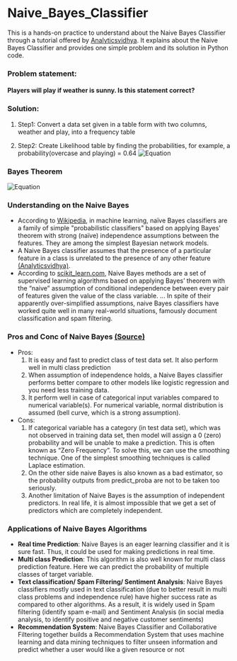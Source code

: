 # Naive_Bayes_Classifier

This is a hands-on practice to understand about the Naive Bayes Classifier through a tutorial offered by [Analyticsvidhya](https://www.analyticsvidhya.com/blog/2017/09/naive-bayes-explained/?). It explains about the Naive Bayes Classifier and provides one simple problem and its solution in Python code.


### Problem statement:
#### Players will play if weather is sunny. Is this statement correct?


### Solution:
1. Step1: Convert a data set given in a table form with two columns, weather and play, into a frequency table

2. Step2: Create Likelihood table by finding the probabilities, for example, a probability(overcase and playing) = 0.64
![Equation](https://www.analyticsvidhya.com/wp-content/uploads/2015/08/Bayes_41.png)


### Bayes Theorem
![Equation](https://www.analyticsvidhya.com/wp-content/uploads/2015/09/Bayes_rule-300x172.png)

### Understanding on the Naive Bayes

* According to [Wikipedia](https://en.wikipedia.org/wiki/Naive_Bayes_classifier), in machine learning, naïve Bayes classifiers are a family of simple "probabilistic classifiers" based on applying Bayes' theorem with strong (naïve) independence assumptions between the features. They are among the simplest Bayesian network models.
* A Naive Bayes classifier assumes that the presence of a particular feature in a class is unrelated to the presence of any other feature [(Analyticsvidhya)](https://www.analyticsvidhya.com/blog/2017/09/naive-bayes-explained/?).
* According to [scikit_learn.com](https://scikit-learn.org/stable/modules/naive_bayes.html), Naive Bayes methods are a set of supervised learning algorithms based on applying Bayes’ theorem with the “naive” assumption of conditional independence between every pair of features given the value of the class variable. ... In spite of their apparently over-simplified assumptions, naive Bayes classifiers have worked quite well in many real-world situations, famously document classification and spam filtering.

### Pros and Conc of Naive Bayes [(Source)](https://www.analyticsvidhya.com/blog/2017/09/naive-bayes-explained/?)
* Pros:
  1. It is easy and fast to predict class of test data set. It also perform well in multi class prediction
  2. When assumption of independence holds, a Naive Bayes classifier performs better compare to other models like logistic regression and you need less training data.
  3. It perform well in case of categorical input variables compared to numerical variable(s). For numerical variable, normal distribution is assumed (bell curve, which is a strong assumption).
* Cons:
  1. If categorical variable has a category (in test data set), which was not observed in training data set, then model will assign a 0 (zero) probability and will be unable to make a prediction. This is often known as “Zero Frequency”. To solve this, we can use the smoothing technique. One of the simplest smoothing techniques is called Laplace estimation.
  2. On the other side naive Bayes is also known as a bad estimator, so the probability outputs from predict_proba are not to be taken too seriously.
  3. Another limitation of Naive Bayes is the assumption of independent predictors. In real life, it is almost impossible that we get a set of predictors which are completely independent.
  
### Applications of Naive Bayes Algorithms
* **Real time Prediction**: Naive Bayes is an eager learning classifier and it is sure fast. Thus, it could be used for making predictions in real time.
* **Multi class Prediction**: This algorithm is also well known for multi class prediction feature. Here we can predict the probability of multiple classes of target variable.
* **Text classification/ Spam Filtering/ Sentiment Analysis**: Naive Bayes classifiers mostly used in text classification (due to better result in multi class problems and independence rule) have higher success rate as compared to other algorithms. As a result, it is widely used in Spam filtering (identify spam e-mail) and Sentiment Analysis (in social media analysis, to identify positive and negative customer sentiments)
* **Recommendation System**: Naive Bayes Classifier and Collaborative Filtering together builds a Recommendation System that uses machine learning and data mining techniques to filter unseen information and predict whether a user would like a given resource or not
